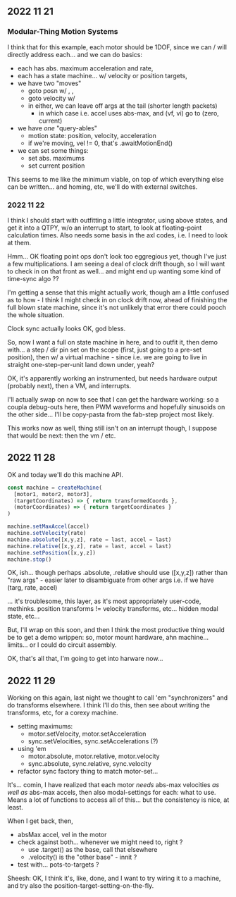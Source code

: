 ## 2022 11 21 

### Modular-Thing Motion Systems 

I think that for this example, each motor should be 1DOF, since we can / will directly address each... and we can do basics:

- each has abs. maximum acceleration and rate, 
- each has a state machine... w/ velocity or position targets, 
- we have two "moves"
  - goto posn w/ <accel>, <vf>, <vi>
  - goto velocity w/ <accel> 
  - in either, we can leave off args at the tail (shorter length packets)
    - in which case i.e. accel uses abs-max, and (vf, vi) go to (zero, current)
- we have *one* "query-ables"
  - motion state: position, velocity, acceleration 
  - if we're moving, vel != 0, that's .awaitMotionEnd() 
- we can set some things:
  - set abs. maximums 
  - set current position 

This seems to me like the minimum viable, on top of which everything else can be written... and homing, etc, we'll do with external switches. 

### 2022 11 22

I think I should start with outfitting a little integrator, using above states, and get it into a QTPY, w/o an interrupt to start, to look at floating-point calculation times. Also needs some basis in the axl codes, i.e. I need to look at them. 

Hmm... OK floating point ops don't look too eggregious yet, though I've just a few multiplications. I am seeing a deal of clock drift though, so I will want to check in on that front as well... and might end up wanting some kind of time-sync algo ?? 

I'm getting a sense that this might actually work, though am a little confused as to how - I think I might check in on clock drift now, ahead of finishing the full blown state machine, since it's not unlikely that error there could pooch the whole situation. 

Clock sync actually looks OK, god bless. 

So, now I want a full on state machine in here, and to outfit it, then demo with... a step / dir pin set on the scope (first, just going to a pre-set position), then w/ a virtual machine - since i.e. we are going to live in straight one-step-per-unit land down under, yeah? 

OK, it's apparently working an instrumented, but needs hardware output (probably next), then a VM, and interrupts. 

I'll actually swap on now to see that I can get the hardware working: so a coupla debug-outs here, then PWM waveforms and hopefully sinusoids on the other side... I'll be copy-pasta from the fab-step project most likely. 

This works now as well, thing still isn't on an interrupt though, I suppose that would be next: then the vm / etc. 

## 2022 11 28 

OK and today we'll do this machine API.

```js
const machine = createMachine(
  [motor1, motor2, motor3],
  (targetCoordinates) => { return transformedCoords },
  (motorCoordinates) => { return targetCoordinates }
)

machine.setMaxAccel(accel)
machine.setVelocity(rate)
machine.absolute([x,y,z], rate = last, accel = last)
machine.relative([x,y,z], rate = last, accel = last)
machine.setPosition([x,y,z])
machine.stop()
```

OK, ish... though perhaps .absolute, .relative should use ([x,y,z]) rather than "raw args" - easier later to disambiguate from other args i.e. if we have (targ, rate, accel)

... it's troublesome, this layer, as it's most appropriately user-code, methinks. position transforms != velocity transforms, etc... hidden modal state, etc... 

But, I'll wrap on this soon, and then I think the most productive thing would be to get a demo wrippen: so, motor mount hardware, ahn machine... limits... or I could do circuit assembly. 

OK, that's all that, I'm going to get into harware now... 

## 2022 11 29

Working on this again, last night we thought to call 'em "synchronizers" and do transforms elsewhere. I think I'll do this, then see about writing the transforms, etc, for a corexy machine. 

- setting maximums:
  - motor.setVelocity, motor.setAcceleration 
  - sync.setVelocities, sync.setAccelerations (?) 
- using 'em 
  - motor.absolute, motor.relative, motor.velocity 
  - sync.absolute, sync.relative, sync.velocity 
- refactor sync factory thing to match motor-set... 

It's... comin, I have realized that each motor *needs* abs-max velocities *as well as* abs-max accels, then also modal-settings for each: what to use. Means a lot of functions to access all of this... but the consistency is nice, at least. 

When I get back, then,

- absMax accel, vel in the motor 
- check against both... whenever we might need to, right ? 
  - use .target() as the base, call that elsewhere
  - .velocity() is the "other base" - innit ? 
- test with... pots-to-targets ? 

Sheesh: OK, I think it's, like, done, and I want to try wiring it to a machine, and try also the position-target-setting-on-the-fly. 